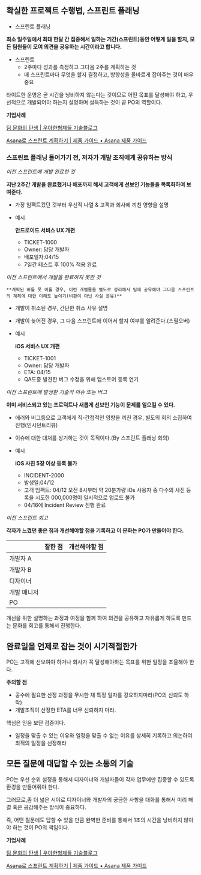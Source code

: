 ## 확실한 프로젝트 수행법, 스프린트 플래닝

- 스프린트 플래닝

**최소 일주일에서 최대 한달 간 집중해서 일하는 기간(스프린트)동안 어떻게 일을 할지, 모든 팀원들이 모여 의견을 공유하는 시간이라고 합니다.**

- 스프린트
    - 2주마다 성과를 측정하고 그다음 2주를 계획하는 것
    - 매 스프린트마다 무엇을 할지 결정하고, 방향성을 올바르게 잡아주는 것이 매우 중요

타이트한 운영은 곧 시간을 낭비하지 않는다는 것이므로 어떤 목표를 달성해야 하고, 우선적으로 개발되어야 하는지 설명하며 설득하는 것이 곧 PO의 역할이다.

**기업사례**

[팀 문화의 탄생 | 우아한형제들 기술블로그](https://techblog.woowahan.com/2677/)

[Asana로 스프린트 계획하기 | 제품 가이드 • Asana 제품 가이드](https://asana.com/ko/guide/examples/eng/sprint-planning)

### 스프린트 플래닝 들어가기 전, 저자가 개발 조직에게 공유하는 방식

*이전 스프린트에 개발 완료한 것*

**지난 2주간 개발을 완료했거나 배포까지 해서 고객에게 선보인 기능들을 목록화하여 보여준다.**

- 가장 임팩트컸던 것부터 우선적 나열 & 고객과 회사에 끼친 영향을 설명
- 예시
    
    **안드로이드 서비스 UX 개편**
    
    - TICKET-1000
    - Owner: 담당 개발자
    - 배포일자:04/15
    - 7일간 테스트 후 100% 적용 완료

*이전 스프린트에서 개발을 완료하지 못한 것*

    **계획된 바를 못 이룰 경우, 이런 개별물을 별도로 정리해서 팀에 공유해야 그다음 스프린트의 계획에 대한 이해도 높이기(비판이 아닌 사실 공유)**

- 개발이 취소된 경우, 간단한 취소 사유 설명
- 개발이 늦어진 경우, 그 다음 스프린트에 이어서 할지 여부를 알려준다.(스필오버)
- 예시
    
    **iOS 서비스 UX 개편**
    
    - TICKET-1001
    - Owner: 담당 개발자
    - ETA: 04/15
    - QA도중 발견한 버그 수정을 위해 앱스토어 등록 연기
    

*이전 스프린트에 발생한 기술적 이슈 또는 버그*

**이미 서비스되고 있는 프로덕트나 새롭게 선보인 기능이 문제를 일으킬 수 있다.**

- 에러와 버그등으로 고객에게 직-간접적인 영향을 끼친 경우, 별도의 회의 소집하여 진행(인시던트리뷰)
- 이슈에 대한 대처를 상기하는 것이 목적이다.(By 스프린트 플래닝 회의)
- 예시
    
    **iOS 사진 5장 이상 등록 불가**
    
    - INCIDENT-2000
    - 발생일:04/12
    - 고객 임팩트: 04/12 오전 8시부터 약 20분가량 iOs 사용자 중 다수의 사진 등록을 시도한 000,000명이 일시적으로 업로드 불가
    - 04/16에 Incident Review 진행 완료

*이전 스프린트 회고*

**각자가 느꼈던 좋은 점과 개선해야할 점을 기록하고 이 문화는 PO가 만들어야 한다.**

|  | 잘한 점 | 개선해야할 점 |
| --- | --- | --- |
| 개발자 A |  |  |
| 개발자 B |  |  |
| 디자이너 |  |  |
| 개발 매니저 |  |  |
| PO |  |  |

개선을 위한 설명하는 과정과 여정을 함께 하여 의견을 공유하고 자유롭게 하도록 만드는 문화를 회고를 통해서 진행한다.

## 완료일을 언제로 잡는 것이 시기적절한가

PO는 고객에 선보여야 하거나 회사가 꼭 달성해야하는 목표를 위한 일정을 조율해야 한다.

**주의할 점**

- 공수에 필요한 산정 과정을 무시한 채 특정 일자를 강요하지마라(PO의 신뢰도 하락)
- 개발조직이 산정한 ETA를 너무 신뢰하지 마라.

핵심은 믿음 보단 검증이다.

- 일정을 맞출 수 있는 이유와 일정을 맞출 수 없는 이유를 상세히 기록하고 의논하여 최적의 일정을 선정해라

## 모든 질문에 대답할 수 있는 소통의 기술

PO는 우선 순위 설정을 통해서 디자이너와 개발자들이 각자 업무에만 집중할 수 있도록 환경을 만들어줘야 한다.

그러므로,좀 더 넓은 시야로 디자이너와 개발자의 궁금한 사항을  대화를 통해서 미리 해결 혹은 공감해주는 방식이 중요하다.

즉, 어떤 질문에도 답할 수 있을 만큼 완벽한 준비를 통해서 1초의 시간을 낭비하지 않아야 하는 것이 PO의 책임이다.

**기업사례**

[팀 문화의 탄생 | 우아한형제들 기술블로그](https://techblog.woowahan.com/2677/)

[Asana로 스프린트 계획하기 | 제품 가이드 • Asana 제품 가이드](https://asana.com/ko/guide/examples/eng/sprint-planning)
